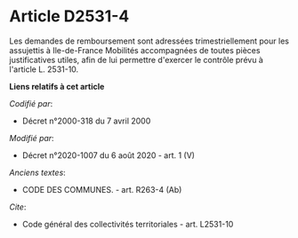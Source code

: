 # Article D2531-4

Les demandes de remboursement sont adressées trimestriellement pour les assujettis          à Ile-de-France Mobilités
accompagnées de toutes pièces justificatives utiles, afin de lui permettre d'exercer le contrôle prévu à l'article L.
2531-10.

**Liens relatifs à cet article**

_Codifié par_:

  - Décret n°2000-318 du 7 avril 2000

_Modifié par_:

  - Décret n°2020-1007 du 6 août 2020 - art. 1 (V)

_Anciens textes_:

  - CODE DES COMMUNES. - art. R263-4 (Ab)

_Cite_:

  - Code général des collectivités territoriales - art. L2531-10
